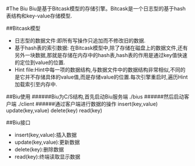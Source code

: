 #The Biu
   Biu是基于Bitcask模型的存储引擎。Bitcask是一个日志型的基于hash表结构和key-value存储模型.
   
##Bitcask模型
* 日志型的数据文件:即所有写操作只追加而不修改旧的数据.
* 基于hash表的索引数据: 在Bitcask模型中,除了存储在磁盘上的数据文件,还有另外一块数据,那就是存储在内存中的hash表,hash表的作用是通过key值快速的定位到value的位置.
* Hint file:Hint中每一项的数据结构,与数据文件中的数据结构非常相似,不同的是它并不存储具体的value值,而是存储value的位置.每次引擎重启时,遍历Hint加载索引至内存中.

##Biu使用
######Biu为C/S结构,首先启动Biu服务端
	./bius
######然后启动客户端
	./client
######通过客户端进行数据的操作
	insert(key,value)
	update(key,value)
	delete(key)
	read(key)
	
##Biu接口
* insert(key,value):插入数据
* update(key,value):更新数据
* delete(key):删除数据
* read(key):终端读取显示数据





